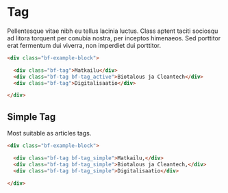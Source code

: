 # Tag

Pellentesque vitae nibh eu tellus lacinia luctus. Class aptent taciti sociosqu ad litora torquent per conubia nostra, per inceptos himenaeos. Sed porttitor erat fermentum dui viverra, non imperdiet dui porttitor.

```html
<div class="bf-example-block">

  <div class="bf-tag">Matkailu</div>
  <div class="bf-tag bf-tag_active">Biotalous ja Cleantech</div>
  <div class="bf-tag">Digitalisaatio</div>

</div>
```

## Simple Tag

Most suitable as articles tags.

```html
<div class="bf-example-block">

  <div class="bf-tag bf-tag_simple">Matkailu,</div>
  <div class="bf-tag bf-tag_simple">Biotalous ja Cleantech,</div>
  <div class="bf-tag bf-tag_simple">Digitalisaatio</div>

</div>
```